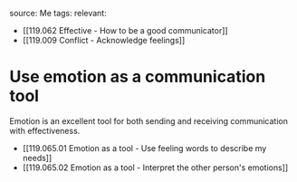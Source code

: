 source: Me
tags:
relevant:
- [[119.062 Effective - How to be a good communicator]]
- [[119.009 Conflict - Acknowledge feelings]]

# Use emotion as a communication tool

Emotion is an excellent tool for both sending and receiving communication with effectiveness.

- [[119.065.01 Emotion as a tool - Use feeling words to describe my needs]]
- [[119.065.02 Emotion as a tool - Interpret the other person's emotions]]